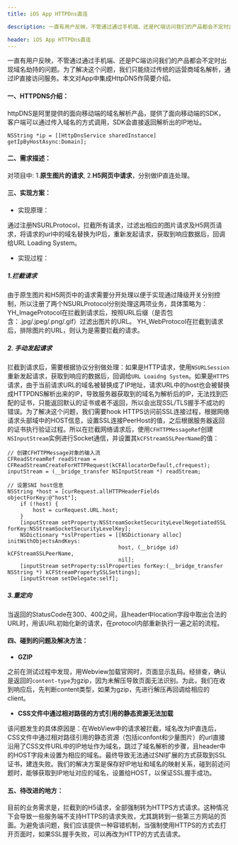 ```yaml
---
title: iOS App HTTPDns直连

description: 一直有用户反映，不管通过通过手机端、还是PC端访问我们的产品都会不定时出现域名劫持的问题。为了解决这个问题，我们只能绕过传统的运营商域名解析，通过IP直接访问服务。本文对App中集成HttpDNS作简要介绍。

header: iOS App HTTPDns直连
---
```


一直有用户反映，不管通过通过手机端、还是PC端访问我们的产品都会不定时出现域名劫持的问题。为了解决这个问题，我们只能绕过传统的运营商域名解析，通过IP直接访问服务。本文对App中集成HttpDNS作简要介绍。

####  一、HTTPDNS介绍：

httpDNS是阿里提供的面向移动端的域名解析产品，提供了面向移动端的SDK，客户端可以通过传入域名的方式调用，SDK会直接返回解析出的IP地址。

    NSString *ip = [[HttpDnsService sharedInstance] getIpByHostAsync:Domain];
    
####  二、需求描述：

对项目中: 1.**原生图片的请求**, 2.**H5网页中请求**，分别做IP直连处理。

####  三、实现方案：

*  实现原理：

通过注册NSURLProtocol，拦截所有请求，过滤出相应的图片请求及H5网页请求，将请求的url中的域名替换为IP后，重新发起请求，获取到响应数据后，回调给URL Loading System。

* 实现过程：

#####  1.拦截请求

由于原生图片和H5网页中的请求需要分开处理以便于实现通过降级开关分别控制，所以注册了两个NSURLProtocol分别处理这两项业务，具体策略为：
YH_ImageProtocol在拦截到请求后，按照URL后缀（是否包含：.jpg/.jpeg/.png/.gif）过滤出图片的URL。
YH_WebProtocol在拦截到请求后，排除图片的URL，则认为是需要拦截的请求。

#####  2. 手动发起请求

拦截到请求后，需要根据协议分别做处理：如果是HTTP请求，使用`NSURLSession`重新发起请求，获取到响应的数据后，回调给`URL Loaidng System`。如果是`HTTPS`请求，由于当前请求URL的域名被替换成了IP地址，请求URL中的host也会被替换成HTTPDNS解析出来的IP，导致服务器获取到的域名为解析后的IP，无法找到匹配的证书，只能返回默认的证书或者不返回，所以会出现SSL/TLS握手不成功的错误。为了解决这个问题，我们需要hook HTTPS访问前SSL连接过程，根据网络请求头部域中的HOST信息，设置SSL连接PeerHost的值，之后根据服务器返回的证书执行验证过程。所以在拦截网络请求后，使用`CFHTTPMessageRef`创建`NSInputStream`实例进行Socket通信，并设置其`kCFStreamSSLPeerName`的值：


```
// 创建CFHTTPMessage对象的输入流
CFReadStreamRef readStream = CFReadStreamCreateForHTTPRequest(kCFAllocatorDefault,cfrequest);
inputStream = (__bridge_transfer NSInputStream *) readStream;
    
// 设置SNI host信息
NSString *host = [curRequest.allHTTPHeaderFields objectForKey:@"host"];
    if (!host) {
        host = curRequest.URL.host;
    }
    [inputStream setProperty:NSStreamSocketSecurityLevelNegotiatedSSL forKey:NSStreamSocketSecurityLevelKey];
    NSDictionary *sslProperties = [[NSDictionary alloc] initWithObjectsAndKeys:
                                   host, (__bridge id) kCFStreamSSLPeerName,
                                   nil];
    [inputStream setProperty:sslProperties forKey:(__bridge_transfer NSString *) kCFStreamPropertySSLSettings];
    [inputStream setDelegate:self];
```

##### 3.重定向

当返回的StatusCode在300、400之间，且header中location字段中取出合法的URL时，用该URL初始化新的请求，在protocol内部重新执行一遍之前的流程。

#### 四、碰到的问题及解决方法：

*  **GZIP**

之前在测试过程中发现，用Webview加载官网时，页面显示乱码。经排查，确认是返回的`content-type`为gzip，因为未解压导致页面无法识别。为此，我们在收到响应后，先判断content类型，如果为gzip，先进行解压再回调给相应的client。


*  **CSS文件中通过相对路径的方式引用的静态资源无法加载**

该问题发生的具体原因是：在WebView中的请求被拦截，域名改为IP直连后，CSS文件中通过相对路径引用的静态资源（包括iconfont和少量图片）的url直接沿用了CSS文件URL中的IP地址作为域名，跳过了域名解析的步骤，且header中的HOST字段未设置为相应的域名。最终导致无法通过SNI扩展的方式获取到SSL证书，建连失败。我们的解决方案是保存好IP地址和域名的映射关系，碰到前述问题时，能够获取到IP地址对应的域名，设置给HOST，以保证SSL握手成功。

####  五、待改进的地方：

目前的业务需求是，拦截到的H5请求，全部强制转为HTTPS方式请求。这种情况下会导致一些服务端不支持HTTPS的请求失败，尤其跳转到一些第三方网站的页面。为避免该问题，我们应该提供一种容错机制，当强制使用HTTPS的方式去打开页面时，如果SSL握手失败，可以再改为HTTP的方式去请求。

